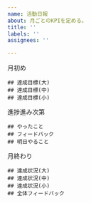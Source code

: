```yaml
---
name: 活動日報
about: 月ごとのKPIを定める。
title: ''
labels: ''
assignees: ''

---
```


月初め

```
## 達成目標(大)
## 達成目標(中)
## 達成目標(小)
```

進捗進み次第

```
## やったこと
## フィードバック
## 明日やること
```

月終わり
```
## 達成状況(大)
## 達成状況(中)
## 達成状況(小)
## 全体フィードバック
```
